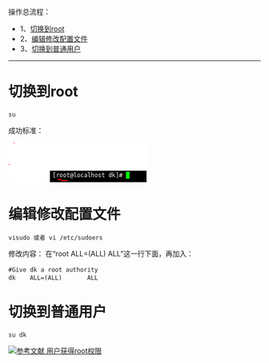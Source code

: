 操作总流程：
- 1、[切换到root](#Linux-01)
- 2、[编辑修改配置文件](#Linux-02)
- 3、[切换到普通用户](#Linux-03)

----------
# 切换到root
```
su
```
成功标准：

![](image/11-1.png)

# 编辑修改配置文件
```
visudo 或者 vi /etc/sudoers
```
修改内容：
在“root  ALL=(ALL)   ALL”这一行下面，再加入：
```
#Give dk a root authority
dk    ALL=(ALL)       ALL
```
# 切换到普通用户
```
su dk
```
[![](https://img.shields.io/badge/参考文献-用户获得root权限-yellow.svg "参考文献 用户获得root权限")](http://blog.csdn.net/tropicofcancer9/article/details/53926920)
